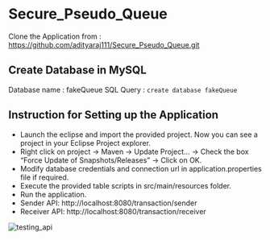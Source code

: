 # Secure_Pseudo_Queue


Clone the Application from : https://github.com/adityaraj111/Secure_Pseudo_Queue.git


## Create Database in MySQL

Database name : fakeQueue
SQL Query : `create database fakeQueue`

## Instruction for Setting up the Application

* Launch the eclipse and import the provided project. Now you can see a project in your Eclipse Project explorer.
* Right click on project → Maven → Update Project… → Check the box “Force Update of Snapshots/Releases” → Click on OK.
* Modify database credentials and connection url in application.properties file if required.
* Execute the provided table scripts in src/main/resources folder.
* Run the application.  
* Sender API: http://localhost:8080/transaction/sender
* Receiver API: http://localhost:8080/transaction/receiver



![testing_api](https://user-images.githubusercontent.com/44642169/160917670-b647a282-beae-47ad-8676-7f636a2b57cc.png)
